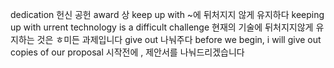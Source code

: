 dedication 헌신 공헌
award 상
keep up with ~에 뒤처지지 않게 유지하다
keeping up with urrent technology is a difficult challenge
현재의 기술에 뒤처지지않게 유지하는 것은 ㅎ미든 과제입니다
give out 나눠주다
before we begin, i will give out copies of our proposal
시작전에 , 제안서를 나눠드리겠습니다
